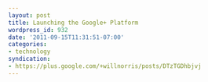 ```yaml
---
layout: post
title: Launching the Google+ Platform
wordpress_id: 932
date: '2011-09-15T11:31:51-07:00'
categories:
- technology
syndication:
- https://plus.google.com/+willnorris/posts/DTzTGDhbjvj
---
```


